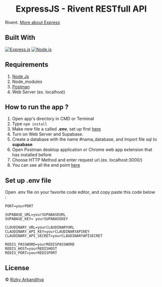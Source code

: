 ﻿<h1 align="center">ExpressJS - Rivent RESTfull API</h1>

Rivent. [More about Express](https://en.wikipedia.org/wiki/Express.js)

## Built With

[![Express.js](https://img.shields.io/badge/Express.js-4.x-orange.svg?style=rounded-square)](https://expressjs.com/en/starter/installing.html)
[![Node.js](https://img.shields.io/badge/Node.js-v.12.13-green.svg?style=rounded-square)](https://nodejs.org/)

## Requirements

1. <a href="https://nodejs.org/en/download/">Node Js</a>
2. Node_modules
3. <a href="https://www.getpostman.com/">Postman</a>
4. Web Server (ex. localhost)

## How to run the app ?

1. Open app's directory in CMD or Terminal
2. Type `npm install`
3. Make new file a called **.env**, set up first [here](#set-up-env-file)
4. Turn on Web Server and Supabase.
5. Create a database with the name #nama_database, and Import file sql to **supabase**
6. Open Postman desktop application or Chrome web app extension that has installed before
7. Choose HTTP Method and enter request url.(ex. localhost:3000/)
8. You can see all the end point [here](https://documenter.getpostman.com/view/9852901/TzJoEfvL)

## Set up .env file

Open .env file on your favorite code editor, and copy paste this code below :

```
PORT=yourPORT

SUPABASE_URL=yourSUPABASEURL
SUPABASE_KEY= yourSUPABASEKEY

CLOUDINARY_URL=yourCLAUDINARYURL
CLAUDINARY_API_KEY=yourCLAUDINARYAPIKEY
CLAUDINARY_API_SECRET=yourCLAUDINARYAPISECRET

REDIS_PASSWORD=yourREDISPASSWORD
REDIS_HOST=yourREDISHOST
REDIS_PORT=yourREDISPORT
```

## License

© [Rizky Arkanditya](https://github.com/rizkyark/)
